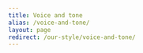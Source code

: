 ```yaml
---
title: Voice and tone
alias: /voice-and-tone/
layout: page
redirect: /our-style/voice-and-tone/
---
```

